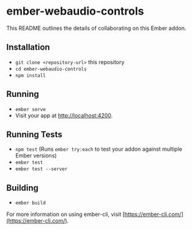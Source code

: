 # ember-webaudio-controls

This README outlines the details of collaborating on this Ember addon.

## Installation

* `git clone <repository-url>` this repository
* `cd ember-webaudio-controls`
* `npm install`

## Running

* `ember serve`
* Visit your app at [http://localhost:4200](http://localhost:4200).

## Running Tests

* `npm test` (Runs `ember try:each` to test your addon against multiple Ember versions)
* `ember test`
* `ember test --server`

## Building

* `ember build`

For more information on using ember-cli, visit [https://ember-cli.com/](https://ember-cli.com/).
